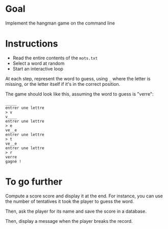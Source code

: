 # Goal

Implement the hangman game on the command line

# Instructions

* Read the entire contents of the `mots.txt`
* Select a word at random
* Start an interactive loop

At each step, represent the word to guess, using `_` where the letter is
missing, or the letter itself if it's in the correct position.

The game should look like this, assuming the word to guess is "verre":

```
_____
entrer une lettre
> v
v____
entrer une lettre
> e
ve__e
entrer une lettre
> t
ve__e
entrer une lettre
> r
verre
gagné !
```

# To go further

Compute a score score and display it at the end. For instance,
you can use the number of tentatives it took the player to guess
the word.

Then, ask the player for its name and save the score in a database.

Then, display a message when the player breaks the record.
